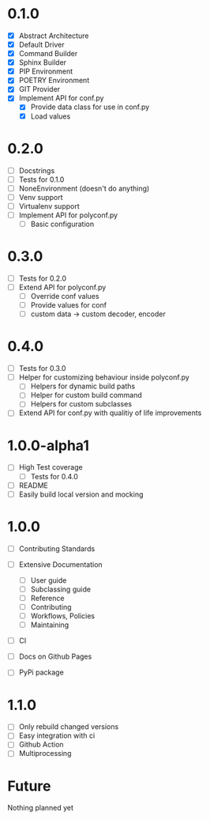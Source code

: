 # 0.1.0

- [x] Abstract Architecture
- [x] Default Driver
- [x] Command Builder
- [x] Sphinx Builder
- [x] PIP Environment
- [x] POETRY Environment
- [x] GIT Provider
- [x] Implement API for conf.py
  - [x] Provide data class for use in conf.py
  - [x] Load values

# 0.2.0

- [ ] Docstrings
- [ ] Tests for 0.1.0
- [ ] NoneEnvironment (doesn't do anything)
- [ ] Venv support
- [ ] Virtualenv support
- [ ] Implement API for polyconf.py
  - [ ] Basic configuration

# 0.3.0

- [ ] Tests for 0.2.0
- [ ] Extend API for polyconf.py
  - [ ] Override conf values
  - [ ] Provide values for conf
  - [ ] custom data -> custom decoder, encoder

# 0.4.0

- [ ] Tests for 0.3.0
- [ ] Helper for customizing behaviour inside polyconf.py
  - [ ] Helpers for dynamic build paths
  - [ ] Helper for custom build command
  - [ ] Helpers for custom subclasses
- [ ] Extend API for conf.py with qualitiy of life improvements

# 1.0.0-alpha1

- [ ] High Test coverage
  - [ ] Tests for 0.4.0
- [ ] README
- [ ] Easily build local version and mocking

# 1.0.0

- [ ] Contributing Standards
- [ ] Extensive Documentation
  - [ ] User guide
  - [ ] Subclassing guide
  - [ ] Reference
  - [ ] Contributing
  - [ ] Workflows, Policies
  - [ ] Maintaining
- [ ] CI
- [ ] Docs on Github Pages

- [ ] PyPi package

# 1.1.0

- [ ] Only rebuild changed versions
- [ ] Easy integration with ci
- [ ] Github Action
- [ ] Multiprocessing

# Future

Nothing planned yet
